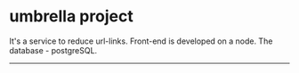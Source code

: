 # umbrella project
It's a service to reduce url-links. Front-end is developed on a node. The database - postgreSQL.
***
